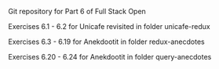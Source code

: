 Git repository for Part 6 of Full Stack Open

Exercises 6.1 - 6.2 for Unicafe revisited in folder unicafe-redux

Exercises 6.3 - 6.19 for Anekdootit in folder redux-anecdotes

Exercises 6.20 - 6.24 for Anekdootit in folder query-anecdotes
